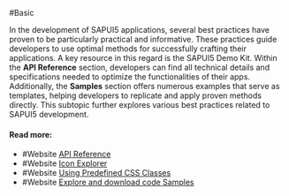 #Basic 

In the development of SAPUI5 applications, several best practices have proven to be particularly practical and informative. These practices guide developers to use optimal methods for successfully crafting their applications. A key resource in this regard is the SAPUI5 Demo Kit. Within the **API Reference** section, developers can find all technical details and specifications needed to optimize the functionalities of their apps. Additionally, the **Samples** section offers numerous examples that serve as templates, helping developers to replicate and apply proven methods directly. This subtopic further explores various best practices related to SAPUI5 development.
#### Read more:

- #Website [API Reference](https://sapui5.hana.ondemand.com/#/api)
- #Website [Icon Explorer](https://sapui5.hana.ondemand.com/sdk/test-resources/sap/m/demokit/iconExplorer/webapp/index.html#/overview)
- #Website [Using Predefined CSS Classes](https://sapui5.hana.ondemand.com/sdk/#/topic/777168ffe8324873973151dae2356d1c.html)
- #Website [Explore and download code Samples](https://sapui5.hana.ondemand.com/#/controls) 